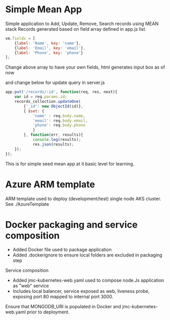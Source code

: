 # Simple Mean App
Simple application to Add, Update, Remove, Search records using MEAN stack
Records generated based on field array defined in app.js list.

```javascript
vm.fields = [
    {label: 'Name', key: 'name'},
    {label: 'Email', key: 'email'},
    {label: 'Phone', key: 'phone'}
];
```

Change above array to have your own fields, html generates input box as of now

and change below for update query in server.js

```javascript
app.put('/records/:id', function(req, res, next){
    var id = req.params.id;
    records_collection.updateOne(
        {'_id': new ObjectId(id)},
        { $set: {
            'name' : req.body.name,
            'email': req.body.email,
            'phone': req.body.phone
            }
        }, function(err, results){
            console.log(results);
            res.json(results);
    });
});
```

This is for simple seed mean app at it basic level for learning.

# Azure ARM template

ARM template used to deploy (development/test) single node AKS cluster. 
See ./AzureTemplate


# Docker packaging and service composition

- Added Docker file used to package application
- Added .dockerignore to ensure local folders are excluded in packaging step


Service composition
- Added jmc-kubernetes-web.yaml used to compose node.Js application as "web" service
- Includes local balancer, service exposed as web, liveness probe, exposing port 80 mapped to internal port 3000.

Ensure that MONGODB_URI is populated in Docker and jmc-kubernetes-web.yaml prior to deployment.
